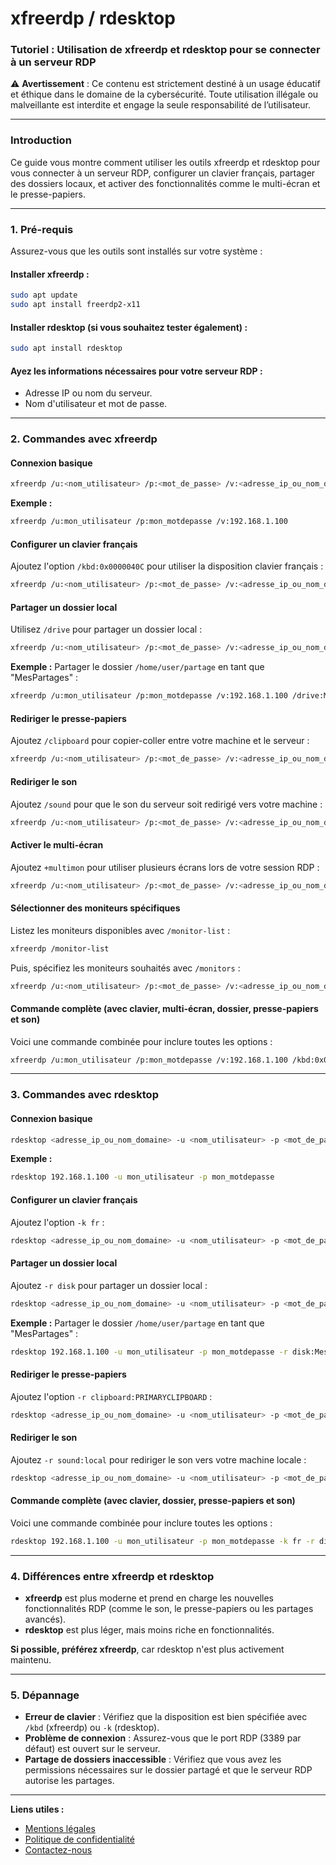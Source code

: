 # xfreerdp / rdesktop

### Tutoriel : Utilisation de **xfreerdp** et **rdesktop** pour se connecter à un serveur RDP



⚠️ **Avertissement** : Ce contenu est strictement destiné à un usage éducatif et éthique dans le domaine de la cybersécurité. Toute utilisation illégale ou malveillante est interdite et engage la seule responsabilité de l’utilisateur.

***

### Introduction

Ce guide vous montre comment utiliser les outils xfreerdp et rdesktop pour vous connecter à un serveur RDP, configurer un clavier français, partager des dossiers locaux, et activer des fonctionnalités comme le multi-écran et le presse-papiers.

***

### 1. Pré-requis

Assurez-vous que les outils sont installés sur votre système :

#### Installer xfreerdp :

```bash
sudo apt update
sudo apt install freerdp2-x11
```

#### Installer rdesktop (si vous souhaitez tester également) :

```bash
sudo apt install rdesktop
```

#### Ayez les informations nécessaires pour votre serveur RDP :

* Adresse IP ou nom du serveur.
* Nom d'utilisateur et mot de passe.

***

### 2. Commandes avec xfreerdp

#### Connexion basique

```bash
xfreerdp /u:<nom_utilisateur> /p:<mot_de_passe> /v:<adresse_ip_ou_nom_domaine>
```

**Exemple :**

```bash
xfreerdp /u:mon_utilisateur /p:mon_motdepasse /v:192.168.1.100
```

#### Configurer un clavier français

Ajoutez l'option `/kbd:0x0000040C` pour utiliser la disposition clavier français :

```bash
xfreerdp /u:<nom_utilisateur> /p:<mot_de_passe> /v:<adresse_ip_ou_nom_domaine> /kbd:0x0000040C
```

#### Partager un dossier local

Utilisez `/drive` pour partager un dossier local :

```bash
xfreerdp /u:<nom_utilisateur> /p:<mot_de_passe> /v:<adresse_ip_ou_nom_domaine> /drive:<nom_partage>,<chemin_local>
```

**Exemple :** Partager le dossier `/home/user/partage` en tant que "MesPartages" :

```bash
xfreerdp /u:mon_utilisateur /p:mon_motdepasse /v:192.168.1.100 /drive:MesPartages,/home/user/partage
```

#### Rediriger le presse-papiers

Ajoutez `/clipboard` pour copier-coller entre votre machine et le serveur :

```bash
xfreerdp /u:<nom_utilisateur> /p:<mot_de_passe> /v:<adresse_ip_ou_nom_domaine> /clipboard
```

#### Rediriger le son

Ajoutez `/sound` pour que le son du serveur soit redirigé vers votre machine :

```bash
xfreerdp /u:<nom_utilisateur> /p:<mot_de_passe> /v:<adresse_ip_ou_nom_domaine> /sound
```

#### Activer le multi-écran

Ajoutez `+multimon` pour utiliser plusieurs écrans lors de votre session RDP :

```bash
xfreerdp /u:<nom_utilisateur> /p:<mot_de_passe> /v:<adresse_ip_ou_nom_domaine> +multimon
```

#### Sélectionner des moniteurs spécifiques

Listez les moniteurs disponibles avec `/monitor-list` :

```bash
xfreerdp /monitor-list
```

Puis, spécifiez les moniteurs souhaités avec `/monitors` :

```bash
xfreerdp /u:<nom_utilisateur> /p:<mot_de_passe> /v:<adresse_ip_ou_nom_domaine> +multimon /monitors:0,1
```

#### Commande complète (avec clavier, multi-écran, dossier, presse-papiers et son)

Voici une commande combinée pour inclure toutes les options :

```bash
xfreerdp /u:mon_utilisateur /p:mon_motdepasse /v:192.168.1.100 /kbd:0x0000040C /drive:MesPartages,/home/user/partage /clipboard /sound +multimon /monitors:0,1
```

***

### 3. Commandes avec rdesktop

#### Connexion basique

```bash
rdesktop <adresse_ip_ou_nom_domaine> -u <nom_utilisateur> -p <mot_de_passe>
```

**Exemple :**

```bash
rdesktop 192.168.1.100 -u mon_utilisateur -p mon_motdepasse
```

#### Configurer un clavier français

Ajoutez l'option `-k fr` :

```bash
rdesktop <adresse_ip_ou_nom_domaine> -u <nom_utilisateur> -p <mot_de_passe> -k fr
```

#### Partager un dossier local

Ajoutez `-r disk` pour partager un dossier local :

```bash
rdesktop <adresse_ip_ou_nom_domaine> -u <nom_utilisateur> -p <mot_de_passe> -r disk:<nom_partage>=<chemin_local>
```

**Exemple :** Partager le dossier `/home/user/partage` en tant que "MesPartages" :

```bash
rdesktop 192.168.1.100 -u mon_utilisateur -p mon_motdepasse -r disk:MesPartages=/home/user/partage
```

#### Rediriger le presse-papiers

Ajoutez l'option `-r clipboard:PRIMARYCLIPBOARD` :

```bash
rdesktop <adresse_ip_ou_nom_domaine> -u <nom_utilisateur> -p <mot_de_passe> -r clipboard:PRIMARYCLIPBOARD
```

#### Rediriger le son

Ajoutez `-r sound:local` pour rediriger le son vers votre machine locale :

```bash
rdesktop <adresse_ip_ou_nom_domaine> -u <nom_utilisateur> -p <mot_de_passe> -r sound:local
```

#### Commande complète (avec clavier, dossier, presse-papiers et son)

Voici une commande combinée pour inclure toutes les options :

```bash
rdesktop 192.168.1.100 -u mon_utilisateur -p mon_motdepasse -k fr -r disk:MesPartages=/home/user/partage -r clipboard:PRIMARYCLIPBOARD -r sound:local
```

***

### 4. Différences entre xfreerdp et rdesktop

* **xfreerdp** est plus moderne et prend en charge les nouvelles fonctionnalités RDP (comme le son, le presse-papiers ou les partages avancés).
* **rdesktop** est plus léger, mais moins riche en fonctionnalités.

**Si possible, préférez xfreerdp**, car rdesktop n'est plus activement maintenu.

***

### 5. Dépannage

* **Erreur de clavier** : Vérifiez que la disposition est bien spécifiée avec `/kbd` (xfreerdp) ou `-k` (rdesktop).
* **Problème de connexion** : Assurez-vous que le port RDP (3389 par défaut) est ouvert sur le serveur.
* **Partage de dossiers inaccessible** : Vérifiez que vous avez les permissions nécessaires sur le dossier partagé et que le serveur RDP autorise les partages.

***

**Liens utiles :**

* [Mentions légales](https://dika-1.gitbook.io/road-to-hacker/mentions-legales)
* [Politique de confidentialité](https://dika-1.gitbook.io/road-to-hacker/politique-de-confidentialite)
* [Contactez-nous](mailto:dika-road-to-hacker@protonmail.com)
